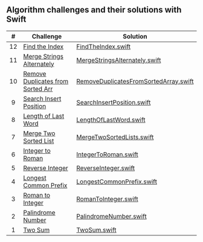 ## Algorithm challenges and their solutions with Swift

|   #  | Challenge                                                                                                       | Solution                                                                                                        |
|  :-: | --------------------------------------------------------------------------------------------------------------- | ----------------------------------------------------------------------------------------------------------------|
|  12  | [Find the Index](https://leetcode.com/problems/find-the-index-of-the-first-occurrence-in-a-string/)             | [FindTheIndex.swift](./solutions/28-findTheIndex.playground/Contents.swift)                                        |
|  11  | [Merge Strings Alternately](https://leetcode.com/problems/merge-strings-alternately/)                           | [MergeStringsAlternately.swift](./solutions/MergeStringsAlternately.playground/Contents.swift)                  |
|  10  | [Remove Duplicates from Sorted Arr](https://leetcode.com/problems/remove-duplicates-from-sorted-array/)         | [RemoveDuplicatesFromSortedArray.swift](./solutions/RemoveDuplicatesFromSortedArray.playground/Contents.swift)  |
|   9  | [Search Insert Position](https://leetcode.com/problems/search-insert-position/)                                 | [SearchInsertPosition.swift](./solutions/SearchInsertPosition.playground/Contents.swift)                        |
|   8  | [Length of Last Word](https://leetcode.com/problems/length-of-last-word/)                                       | [LengthOfLastWord.swift](./solutions/LengthOfLastWord.playground/Contents.swift)                                |
|   7  | [Merge Two Sorted List](https://leetcode.com/problems/merge-two-sorted-lists/)                                  | [MergeTwoSortedLists.swift](./solutions/MergeTwoSortedLists.playground/Contents.swift)                          |
|   6  | [Integer to Roman](https://leetcode.com/problems/integer-to-roman/)                                             | [IntegerToRoman.swift](./solutions/IntegerToRoman.playground/Contents.swift)                                    |
|   5  | [Reverse Integer](https://leetcode.com/problems/reverse-integer/)                                               | [ReverseInteger.swift](./solutions/ReverseInteger.playground/Contents.swift)                                    |
|   4  | [Longest Common Prefix](https://leetcode.com/problems/longest-common-prefix/)                                   | [LongestCommonPrefix.swift](./solutions/LongestCommonPrefix.playground/Contents.swift)                          |
|   3  | [Roman to Integer](https://leetcode.com/problems/roman-to-integer/)                                             | [RomanToInteger.swift](./solutions/RomanToInteger.playground/Contents.swift)                                    |
|   2  | [Palindrome Number](https://leetcode.com/problems/palindrome-number/)                                           | [PalindromeNumber.swift](./solutions/PalindromeNumber.playground/Contents.swift)                                |    
|   1  | [Two Sum](https://leetcode.com/problems/two-sum/)                                                               | [TwoSum.swift](./solutions/TwoSum.playground/Contents.swift)                                                    |
